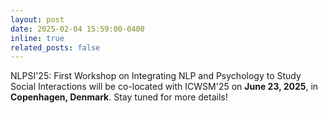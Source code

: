 ```yaml
---
layout: post
date: 2025-02-04 15:59:00-0400
inline: true
related_posts: false
---
```


NLPSI'25: First Workshop on Integrating NLP and Psychology to Study Social Interactions will be co-located with ICWSM'25 on **June 23, 2025**, in **Copenhagen, Denmark**. Stay tuned for more details!
